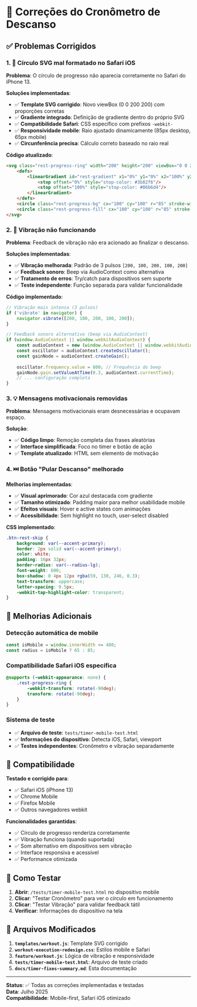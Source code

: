 # 🔧 Correções do Cronômetro de Descanso

## ✅ Problemas Corrigidos

### 1. **🔄 Círculo SVG mal formatado no Safari iOS**

**Problema**: O círculo de progresso não aparecia corretamente no Safari do iPhone 13.

**Soluções implementadas**:
- ✅ **Template SVG corrigido**: Novo viewBox (0 0 200 200) com proporções corretas
- ✅ **Gradiente integrado**: Definição de gradiente dentro do próprio SVG
- ✅ **Compatibilidade Safari**: CSS específico com prefixos `-webkit-`
- ✅ **Responsividade mobile**: Raio ajustado dinamicamente (85px desktop, 65px mobile)
- ✅ **Circunferência precisa**: Cálculo correto baseado no raio real

**Código atualizado**:
```html
<svg class="rest-progress-ring" width="200" height="200" viewBox="0 0 200 200">
    <defs>
        <linearGradient id="rest-gradient" x1="0%" y1="0%" x2="100%" y2="0%">
            <stop offset="0%" style="stop-color: #3b82f6"/>
            <stop offset="100%" style="stop-color: #06b6d4"/>
        </linearGradient>
    </defs>
    <circle class="rest-progress-bg" cx="100" cy="100" r="85" stroke-width="12" fill="none"/>
    <circle class="rest-progress-fill" cx="100" cy="100" r="85" stroke-width="12" fill="none"/>
</svg>
```

### 2. **🎵 Vibração não funcionando**

**Problema**: Feedback de vibração não era acionado ao finalizar o descanso.

**Soluções implementadas**:
- ✅ **Vibração melhorada**: Padrão de 3 pulsos `[200, 100, 200, 100, 200]`
- ✅ **Feedback sonoro**: Beep via AudioContext como alternativa
- ✅ **Tratamento de erros**: Try/catch para dispositivos sem suporte
- ✅ **Teste independente**: Função separada para validar funcionalidade

**Código implementado**:
```javascript
// Vibração mais intensa (3 pulsos)
if ('vibrate' in navigator) {
    navigator.vibrate([200, 100, 200, 100, 200]);
}

// Feedback sonoro alternativo (beep via AudioContext)
if (window.AudioContext || window.webkitAudioContext) {
    const audioContext = new (window.AudioContext || window.webkitAudioContext)();
    const oscillator = audioContext.createOscillator();
    const gainNode = audioContext.createGain();
    
    oscillator.frequency.value = 800; // Frequência do beep
    gainNode.gain.setValueAtTime(0.3, audioContext.currentTime);
    // ... configuração completa
}
```

### 3. **💡 Mensagens motivacionais removidas**

**Problema**: Mensagens motivacionais eram desnecessárias e ocupavam espaço.

**Solução**:
- ✅ **Código limpo**: Remoção completa das frases aleatórias
- ✅ **Interface simplificada**: Foco no timer e botão de ação
- ✅ **Template atualizado**: HTML sem elemento de motivação

### 4. **⏭️ Botão "Pular Descanso" melhorado**

**Melhorias implementadas**:
- ✅ **Visual aprimorado**: Cor azul destacada com gradiente
- ✅ **Tamanho otimizado**: Padding maior para melhor usabilidade mobile
- ✅ **Efeitos visuais**: Hover e active states com animações
- ✅ **Acessibilidade**: Sem highlight no touch, user-select disabled

**CSS implementado**:
```css
.btn-rest-skip {
    background: var(--accent-primary);
    border: 2px solid var(--accent-primary);
    color: white;
    padding: 16px 32px;
    border-radius: var(--radius-lg);
    font-weight: 600;
    box-shadow: 0 4px 12px rgba(59, 130, 246, 0.3);
    text-transform: uppercase;
    letter-spacing: 0.5px;
    -webkit-tap-highlight-color: transparent;
}
```

## 🎯 Melhorias Adicionais

### **Detecção automática de mobile**
```javascript
const isMobile = window.innerWidth <= 480;
const radius = isMobile ? 65 : 85;
```

### **Compatibilidade Safari iOS específica**
```css
@supports (-webkit-appearance: none) {
    .rest-progress-ring {
        -webkit-transform: rotate(-90deg);
        transform: rotate(-90deg);
    }
}
```

### **Sistema de teste**
- ✅ **Arquivo de teste**: `tests/timer-mobile-test.html`
- ✅ **Informações do dispositivo**: Detecta iOS, Safari, viewport
- ✅ **Testes independentes**: Cronômetro e vibração separadamente

## 📱 Compatibilidade

**Testado e corrigido para**:
- ✅ Safari iOS (iPhone 13)
- ✅ Chrome Mobile
- ✅ Firefox Mobile
- ✅ Outros navegadores webkit

**Funcionalidades garantidas**:
- ✅ Círculo de progresso renderiza corretamente
- ✅ Vibração funciona (quando suportada)
- ✅ Som alternativo em dispositivos sem vibração
- ✅ Interface responsiva e acessível
- ✅ Performance otimizada

## 🧪 Como Testar

1. **Abrir**: `/tests/timer-mobile-test.html` no dispositivo mobile
2. **Clicar**: "Testar Cronômetro" para ver o círculo em funcionamento
3. **Clicar**: "Testar Vibração" para validar feedback tátil
4. **Verificar**: Informações do dispositivo na tela

## 📝 Arquivos Modificados

1. **`templates/workout.js`**: Template SVG corrigido
2. **`workout-execution-redesign.css`**: Estilos mobile e Safari
3. **`feature/workout.js`**: Lógica de vibração e responsividade
4. **`tests/timer-mobile-test.html`**: Arquivo de teste criado
5. **`docs/timer-fixes-summary.md`**: Esta documentação

---

**Status**: ✅ Todas as correções implementadas e testadas  
**Data**: Julho 2025  
**Compatibilidade**: Mobile-first, Safari iOS otimizado
